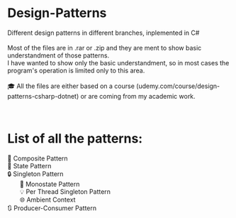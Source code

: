 # Design-Patterns
Different design patterns in different branches, inplemented in C# <br><br>
Most of the files are in .rar or .zip and they are ment to show basic understandment of those patterns. <br> 
I have wanted to show only the basic understandment, so in most cases the program's operation is limited only to this area. <br><br>
🎓 All the files are either based on a course (udemy.com/course/design-patterns-csharp-dotnet) or are coming from my academic work. 

<br>

# List of all the patterns:<br>
🧩 Composite Pattern <br>
🔄 State Pattern<br>
🔒 Singleton Pattern<br>
&emsp;&emsp;🔗 Monostate Pattern<br>
&emsp;&emsp;💡 Per Thread Singleton Pattern<br>
&emsp;&emsp;🌐 Ambient Context <br>
🔃 Producer-Consumer Pattern<br>
